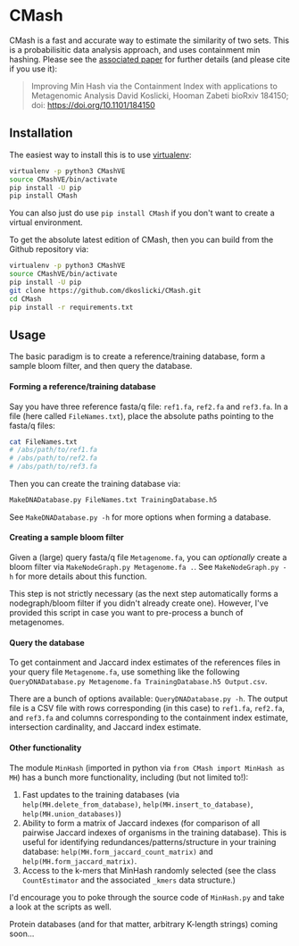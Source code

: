 # CMash
CMash is a fast and accurate way to estimate the similarity of two sets. This is a probabilisitic data analysis approach, and uses containment min hashing. Please see the [associated paper](http://www.biorxiv.org/content/early/2017/09/04/184150) for further details (and please cite if you use it):
>Improving Min Hash via the Containment Index with applications to Metagenomic Analysis
>David Koslicki, Hooman Zabeti
>bioRxiv 184150; doi: https://doi.org/10.1101/184150

## Installation
The easiest way to install this is to use [virtualenv](https://virtualenv.pypa.io/en/stable/):
```bash
virtualenv -p python3 CMashVE
source CMashVE/bin/activate
pip install -U pip
pip install CMash
```
You can also just do use ``pip install CMash`` if you don't want to create a virtual environment.

To get the absolute latest edition of CMash, then you can build from the Github repository via:
```bash
virtualenv -p python3 CMashVE
source CMashVE/bin/activate
pip install -U pip
git clone https://github.com/dkoslicki/CMash.git
cd CMash
pip install -r requirements.txt
```
## Usage
The basic paradigm is to create a reference/training database, form a sample bloom filter, and then query the database.

#### Forming a reference/training database
Say you have three reference fasta/q file: ``ref1.fa``, ``ref2.fa`` and ``ref3.fa``. In a file (here called ``FileNames.txt``), place the absolute paths pointing to the fasta/q files:
```bash
cat FileNames.txt
# /abs/path/to/ref1.fa
# /abs/path/to/ref2.fa
# /abs/path/to/ref3.fa
```
Then you can create the training database via:
```bash
MakeDNADatabase.py FileNames.txt TrainingDatabase.h5
```
See ``MakeDNADatabase.py -h`` for more options when forming a database.

#### Creating a sample bloom filter
Given a (large) query fasta/q file ``Metagenome.fa``, you can *optionally* create a bloom filter via ``MakeNodeGraph.py Metagenome.fa .``. 
See ``MakeNodeGraph.py -h`` for more details about this function.

This step is not strictly necessary (as the next step automatically forms a nodegraph/bloom filter if you didn't already create one). 
However, I've provided this script in case you want to pre-process a bunch of metagenomes.

#### Query the database
To get containment and Jaccard index estimates of the references files in your query file ``Metagenome.fa``, use something like the following ``QueryDNADatabase.py Metagenome.fa TrainingDatabase.h5 Output.csv``.

There are a bunch of options available: ``QueryDNADatabase.py -h``. The output file is a CSV file with rows corresponding (in this case) to ``ref1.fa``, ``ref2.fa``, and ``ref3.fa`` and columns corresponding to the containment index estimate, intersection cardinality, and Jaccard index estimate.

#### Other functionality
The module ``MinHash`` (imported in python via ``from CMash import MinHash as MH``) has a bunch more functionality, including (but not limited to!):
1. Fast updates to the training databases (via ``help(MH.delete_from_database)``, ``help(MH.insert_to_database)``, ``help(MH.union_databases)``)
2. Ability to form a matrix of Jaccard indexes (for comparison of all pairwise Jaccard indexes of organisms in the training database). This is useful for identifying redundances/patterns/structure in your training database: ``help(MH.form_jaccard_count_matrix)`` and ``help(MH.form_jaccard_matrix)``.
3. Access to the k-mers that MinHash randomly selected (see the class ``CountEstimator`` and the associated ``_kmers`` data structure.)

I'd encourage you to poke through the source code of ``MinHash.py`` and take a look at the scripts as well.

Protein databases (and for that matter, arbitrary K-length strings) coming soon...
